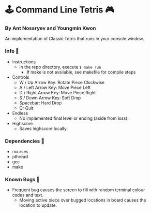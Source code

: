 # 🕹 Command Line Tetris 🎮
### By Ant Nosaryev and Youngmin Kwon
An implementation of Classic Tetris that runs in your console window.

### Info 📰
- Instructions
  - In the repo directory, execute `$ make run`
    - If make is not available, see makefile for compile steps
- Controls
  - W / Up Arrow Key: Rotate Piece Clockwise
  - A / Left Arrow Key: Move Piece Left
  - D / Right Arrow Key: Move Piece Right
  - S / Down Arrow Key: Soft Drop
  - Spacebar: Hard Drop
  - Q: Quit
- Endless
  - No implemented final level or ending (aside from loss).
- Highscore
  - Saves highscore locally.

### Dependencies 🛒
- ncurses
- pthread
- gcc
- make

### Known Bugs 👾
- Frequent bug causes the screen to fill with random terminal colour codes and text.
  - Moving active piece over bugged locations in board causes the location to update.
